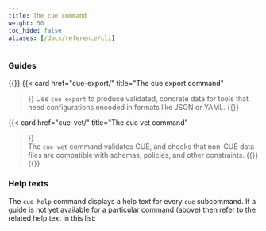 ```yaml
---
title: The cue command
weight: 50
toc_hide: false
aliases: [/docs/reference/cli]
---
```


### Guides

{{<cards>}}
{{< card
    href="cue-export/"
    title="The cue export command"
>}}
Use `cue export` to produce validated, concrete data for tools that need
configurations encoded in formats like JSON or YAML.
{{</card>}}

{{< card
    href="cue-vet/"
    title="The cue vet command"
>}}
\
The `cue vet` command validates CUE, and checks that non-CUE data files are
compatible with schemas, policies, and other constraints.
{{</card>}}
{{</cards>}}

### Help texts

The `cue help` command displays a help text for every `cue` subcommand.
If a guide is not yet available for a particular command (above)
then refer to the related help text in this list:
